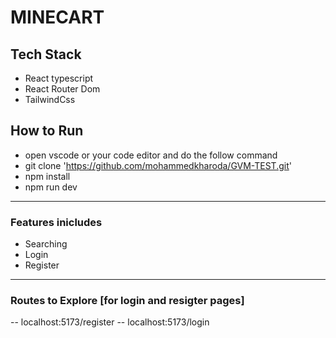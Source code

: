 # MINECART

## Tech Stack 
- React typescript
- React Router Dom
- TailwindCss

## How to Run 
- open vscode or your code editor and do the follow command
- git clone 'https://github.com/mohammedkharoda/GVM-TEST.git'
- npm install
- npm run dev

---
### Features inicludes 
- Searching
- Login
- Register

--- 
### Routes to Explore [for login and resigter pages]
-- localhost:5173/register
-- localhost:5173/login
